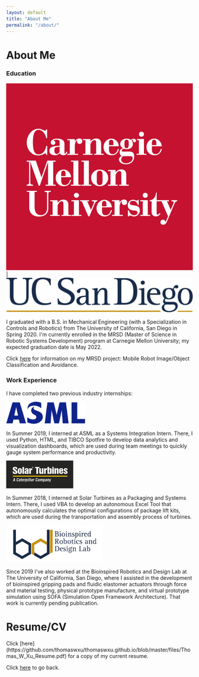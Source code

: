 ```yaml
---
layout: default
title: "About Me"
permalink: "/about/"
---
```


<h1>About Me</h1>

<h3>Education</h3>

<!--
<div class="row">
	<div class="column">
		<img src="https://github.com/thomaswxu/thomaswxu.github.io/blob/master/files/cmu_logo.png?raw=true" alt="CMU logo" height="100"/>
	</div>
	<div class="column">
		<img src="https://github.com/thomaswxu/thomaswxu.github.io/blob/master/files/UCSD_logo.png?raw=true" alt="UCSD logo" height="55"/>
	</div>
</div>
-->

![](https://github.com/thomaswxu/thomaswxu.github.io/blob/master/files/cmu_logo.png?raw=true)  |  ![](https://github.com/thomaswxu/thomaswxu.github.io/blob/master/files/UCSD_logo.png?raw=true)

I graduated with a B.S. in Mechanical Engineering (with a Specialization in Controls and Robotics) from The University of California, San Diego in Spring 2020. I'm currently enrolled in the MRSD (Master of Science in Robotic Systems Development) program at Carnegie Mellon University; my expected graduation date is May 2022.

Click [here](https://mrsdprojects.ri.cmu.edu/2021teamd/) for information on my MRSD project: Mobile Robot Image/Object Classification and Avoidance.



<h3>Work Experience</h3>


I have completed two previous industry internships:

<img src="https://github.com/thomaswxu/thomaswxu.github.io/blob/master/files/asml_logo.png?raw=true" alt="ASML logo" height="60"/>

In Summer 2019, I interned at ASML as a Systems Integration Intern. There, I used Python, HTML, and TIBCO Spotfire to develop data analytics and visualization dashboards, which are used during team meetings to quickly gauge system performance and productivity.

<img src="https://github.com/thomaswxu/thomaswxu.github.io/blob/master/files/solarTurbines_logo.png?raw=true" alt="Solar Turbines logo" height="75"/>

In Summer 2018, I interned at Solar Turbines as a Packaging and Systems Intern. There, I used VBA to develop an autonomous Excel Tool that autonomously calculates the optimal configurations of package lift kits, which are used during the transportation and assembly process of turbines.

<img src="https://github.com/thomaswxu/thomaswxu.github.io/blob/master/files/brdl_logo.png?raw=true" alt="Bioinspired Robotics and Design Lab logo" height="100"/>

Since 2019 I've also worked at the Bioinspired Robotics and Design Lab at The University of California, San Diego, where I assisted in the development of bioinspired gripping pads and fluidic elastomer actuators through force and material testing, physical prototype manufacture, and virtual prototype simulation using SOFA (Simulation Open Framework Architecture). That work is currently pending publication.


<h1>Resume/CV</h1>
Click [here](https://github.com/thomaswxu/thomaswxu.github.io/blob/master/files/Thomas_W_Xu_Resume.pdf) for a copy of my current resume.


Click [here](/) to go back.